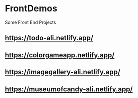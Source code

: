 # FrontDemos
Some Front End Projects
## https://todo-ali.netlify.app/
## https://colorgameapp.netlify.app/
## https://imagegallery-ali.netlify.app/
## https://museumofcandy-ali.netlify.app/
